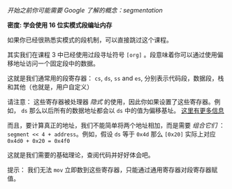 *开始之前你可能需要 Google 了解的概念：segmentation*

**密度: 学会使用 16 位实模式段编址内存**

如果你已经很熟悉实模式的段机制，可以直接跳过这个课程。

其实我们在课程 3 中已经使用过段寻址符号 `[org]` 。段意味着你可以通过使用偏移地址访问一个固定段中的数据。

这就是我们通常用的段寄存器： `cs`, `ds`, `ss` and `es`, 分别表示代码段，数据段，栈和其他（也就是，用户自定义）

请注意：  这些寄存器被处理器 *隐式* 的使用，因此你如果设置了这些寄存器。例如， `ds` 那么以后所有的数据地址都会以 `ds` 中的值为偏移基址。
[这里有更多信息](http://wiki.osdev.org/Segmentation)

而且，要计算真正的地址，我们不能简单将两个地址相加，而是需要 *组合它们* ： `segment << 4 + address`。例如，假设 `ds` 等于 `0x4d` 那么 `[0x20]` 实际上对应 `0x4d0 + 0x20 = 0x4f0`

这就是我们需要的基础理论，查阅代码并好好体会吧。

提示： 我们无法 `mov` 立即数到这些寄存器，只能通过通用寄存器对段寄存器赋值。
